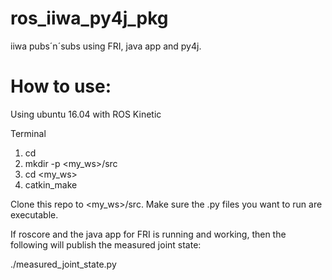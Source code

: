 # ros_iiwa_py4j_pkg
iiwa pubs´n´subs using FRI, java app and py4j.

# How to use:
Using ubuntu 16.04 with ROS Kinetic

Terminal
1. cd
2. mkdir -p <my_ws>/src
3. cd <my_ws>
4. catkin_make

Clone this repo to <my_ws>/src. Make sure the .py files you want to run are executable.

If roscore and the java app for FRI is running and working, then the following will publish the measured joint state:
 
./measured_joint_state.py 


